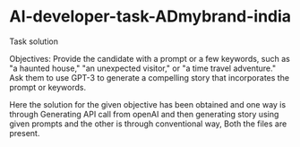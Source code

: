 # AI-developer-task-ADmybrand-india
Task solution

Objectives: Provide the candidate with a prompt or a few keywords, such as "a haunted house," "an unexpected visitor," or "a time travel adventure." Ask them to use GPT-3 to generate a compelling story that incorporates the prompt or keywords.


Here the solution for the given objective has been obtained and one way is through Generating API call from openAI and then generating story using given prompts and the other is through conventional way, Both the files are present.
